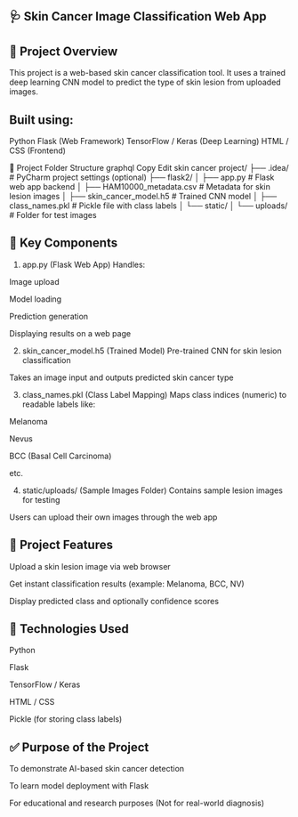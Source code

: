 🩺 Skin Cancer Image Classification Web App
----------------------------------------------
📌 Project Overview
---------------------
This project is a web-based skin cancer classification tool.
It uses a trained deep learning CNN model to predict the type of skin lesion from uploaded images.

Built using:
---------------
Python
Flask (Web Framework)
TensorFlow / Keras (Deep Learning)
HTML / CSS (Frontend)

🔧 Project Folder Structure
graphql
Copy
Edit
skin cancer project/
├── .idea/                         # PyCharm project settings (optional)
├── flask2/
│   ├── app.py                      # Flask web app backend
│   ├── HAM10000_metadata.csv        # Metadata for skin lesion images
│   ├── skin_cancer_model.h5         # Trained CNN model
│   ├── class_names.pkl              # Pickle file with class labels
│   └── static/
│       └── uploads/                 # Folder for test images

📌 Key Components
---------------------
1. app.py (Flask Web App)
Handles:

Image upload

Model loading

Prediction generation

Displaying results on a web page

2. skin_cancer_model.h5 (Trained Model)
Pre-trained CNN for skin lesion classification

Takes an image input and outputs predicted skin cancer type

3. class_names.pkl (Class Label Mapping)
Maps class indices (numeric) to readable labels like:

Melanoma

Nevus

BCC (Basal Cell Carcinoma)

etc.

4. static/uploads/ (Sample Images Folder)
Contains sample lesion images for testing

Users can upload their own images through the web app

🎯 Project Features
-------------------------
Upload a skin lesion image via web browser

Get instant classification results (example: Melanoma, BCC, NV)

Display predicted class and optionally confidence scores

🧱 Technologies Used
----------------------
Python

Flask

TensorFlow / Keras

HTML / CSS

Pickle (for storing class labels)

✅ Purpose of the Project
-------------------------------
To demonstrate AI-based skin cancer detection

To learn model deployment with Flask

For educational and research purposes (Not for real-world diagnosis)
